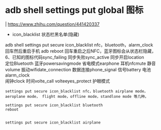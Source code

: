 # adb shell settings put global 图标
 
 
| https://www.zhihu.com/question/441420337
* icon_blacklist 状态栏黑名单(隐藏)
 
 adb shell settings put secure icon_blacklist nfc，bluetooth，alarm_clock  
 回车然后重启手机 adb reboot 回车重启之后NFC，蓝牙图标会从状态栏隐藏，
 6、已知的图标代码sync_failing  同步失败sync_active 同步开启location  
 定位Bluetooth  蓝牙powersavingmode  省电模式earphone 耳机nfcmute 静音volume 
 振动wifidate_connection 数据连接phone_signal 信号battery 电池alarm_clock  
 闹钟clock 时间volte_call  volteeyes_protect 护眼模式


```
settings put secure icon_blacklist nfc，bluetooth airplane mode，aeroplane mode， flight mode，offline mode，standlone mode 等几种。

settings put secure icon_blacklist bluetooth
reboot


settings put secure icon_blacklist airplane
```